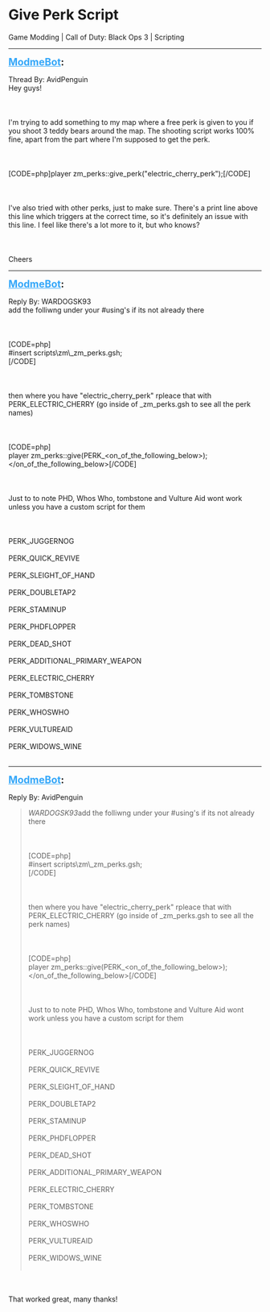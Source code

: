 # Give Perk Script
Game Modding | Call of Duty: Black Ops 3 | Scripting

---
<strong style="font-size: 1.4em;"><span style="text-decoration: underline;text-decoration-color: #34a7f9;"><span style="color:#34a7f9;">ModmeBot</span></span>:</strong>

<p>Thread By: AvidPenguin<br />Hey guys!<br /><br /><br /><br />I&#39;m trying to add something to my map where a free perk is given to you if you shoot 3 teddy bears around the map. The shooting script works 100% fine, apart from the part where I&#39;m supposed to get the perk. <br /><br /><br /><br />[CODE=php]player zm_perks::give_perk(&quot;electric_cherry_perk&quot;);[/CODE]<br /><br /><br /><br />I&#39;ve also tried with other perks, just to make sure. There&#39;s a print line above this line which triggers at the correct time, so it&#39;s definitely an issue with this line. I feel like there&#39;s a lot more to it, but who knows?<br /><br /><br /><br />Cheers</p>

---
<strong style="font-size: 1.4em;"><span style="text-decoration: underline;text-decoration-color: #34a7f9;"><span style="color:#34a7f9;">ModmeBot</span></span>:</strong>

<p>Reply By: WARDOGSK93<br />add the folliwng under your #using&#39;s if its not already there<br /><br /><br /><br />[CODE=php]<br />#insert scripts\zm\_zm_perks.gsh;<br />[/CODE]<br /><br /><br /><br />then where you have &quot;electric_cherry_perk&quot; rpleace that with PERK_ELECTRIC_CHERRY (go inside of _zm_perks.gsh to see all the perk names)<br /><br /><br /><br />
[CODE=php]<br />player zm_perks::give(PERK_&lt;on_of_the_following_below&gt;);<br />&lt;/on_of_the_following_below&gt;[/CODE]<br /><br /><br /><br />Just to to note PHD, Whos Who, tombstone and Vulture Aid wont work unless you have a custom script for them<br /><br /><br /><br />PERK_JUGGERNOG<br /><br />PERK_QUICK_REVIVE<br /><br />PERK_SLEIGHT_OF_HAND<br /><br />PERK_DOUBLETAP2<br /><br />PERK_STAMINUP<br /><br />PERK_PHDFLOPPER<br /><br />PERK_DEAD_SHOT<br /><br />PERK_ADDITIONAL_PRIMARY_WEAPON<br /><br />PERK_ELECTRIC_CHERRY<br /><br />PERK_TOMBSTONE<br /><br />PERK_WHOSWHO<br /><br />PERK_VULTUREAID<br /><br />PERK_WIDOWS_WINE<br /><br />
</p>

---
<strong style="font-size: 1.4em;"><span style="text-decoration: underline;text-decoration-color: #34a7f9;"><span style="color:#34a7f9;">ModmeBot</span></span>:</strong>

<p>Reply By: AvidPenguin<br /><blockquote><em>WARDOGSK93</em>add the folliwng under your #using&#39;s if its not already there<br /><br /><br /><br />[CODE=php]<br />#insert scripts\zm\_zm_perks.gsh;<br />[/CODE]<br /><br /><br /><br />then where you have &quot;electric_cherry_perk&quot; rpleace that with PERK_ELECTRIC_CHERRY (go inside of _zm_perks.gsh to see all the perk names)<br /><br /><br /><br />
[CODE=php]<br />player zm_perks::give(PERK_&lt;on_of_the_following_below&gt;);<br />&lt;/on_of_the_following_below&gt;[/CODE]<br /><br /><br /><br />Just to to note PHD, Whos Who, tombstone and Vulture Aid wont work unless you have a custom script for them<br /><br /><br /><br />PERK_JUGGERNOG<br /><br />PERK_QUICK_REVIVE<br /><br />PERK_SLEIGHT_OF_HAND<br /><br />PERK_DOUBLETAP2<br /><br />PERK_STAMINUP<br /><br />PERK_PHDFLOPPER<br /><br />PERK_DEAD_SHOT<br /><br />PERK_ADDITIONAL_PRIMARY_WEAPON<br /><br />PERK_ELECTRIC_CHERRY<br /><br />PERK_TOMBSTONE<br /><br />PERK_WHOSWHO<br /><br />PERK_VULTUREAID<br /><br />PERK_WIDOWS_WINE<br /><br />
</blockquote><br /><br />That worked great, many thanks!</p>
